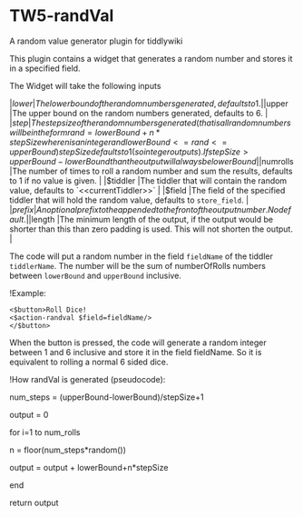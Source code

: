 TW5-randVal
===========

A random value generator plugin for tiddlywiki

This plugin contains a widget that generates a random number and stores it in a specified field.

The Widget will take the following inputs

|$lower |The lower bound of the random numbers generated, defaults to 1. |
|$upper |The upper bound on the random numbers generated, defaults to 6. |
|$step |The step size of the random numbers generated (that is all random numbers will be in the form rand = lowerBound+n*stepSize where n is an integer and lowerBound <= rand <= upperBound) stepSize defaults to 1 (so integer outputs). If stepSize > upperBound-lowerBound than the output will always be lowerBound |
|$numrolls |The number of times to roll a random number and sum the results, defaults to 1 if no value is given. |
|$tiddler |The tiddler that will contain the random value, defaults to `<<currentTiddler>>` |
|$field |The field of the specified tiddler that will hold the random value, defaults to `store_field`. |
|$prefix |An optional prefix to the appended to the front of the output number. No default. |
|$length |The minimum length of the output, if the output would be shorter than this than zero padding is used. This will not shorten the output. |

The code will put a random number in the field `fieldName` of the tiddler `tiddlerName`. The number will be the sum of numberOfRolls numbers between `lowerBound` and `upperBound` inclusive.

!Example:

```
<$button>Roll Dice!
<$action-randval $field=fieldName/>
</$button>
```

When the button is pressed, the code will generate a random integer between 1 and 6 inclusive and store it in the field fieldName. So it is equivalent to rolling a normal 6 sided dice.

!How randVal is generated (pseudocode):

num_steps = (upperBound-lowerBound)/stepSize+1

output = 0

for i=1 to num_rolls

  n = floor(num_steps*random())
  
  output = output + lowerBound+n*stepSize
  
end

return output
  